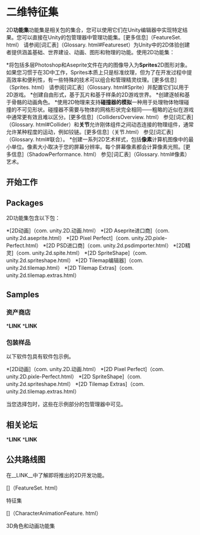 # 二维特征集

2D**功能集**功能集是相关包的集合，您可以使用它们在Unity编辑器中实现特定结果。您可以直接在Unity的包管理器中管理功能集。[更多信息]（FeatureSet. html）
请参阅[词汇表]（Glossary. html#Featureset）为Unity中的2D体验创建者提供涵盖基础、世界建设、动画、图形和物理的功能。使用2D功能集：

*将包括多层Photoshop和Aseprite文件在内的图像导入为**Sprites**2D图形对象。如果您习惯于在3D中工作，Sprites本质上只是标准纹理，但为了在开发过程中提高效率和便利性，有一些特殊的技术可以组合和管理精灵纹理。[更多信息]（Sprites. html）
请参阅[词汇表]（Glossary. html#Sprite）并配置它们以用于2D游戏。
*创建自由形式，基于瓦片和基于样条的2D游戏世界。
*创建逐帧和基于骨骼的动画角色。
*使用2D物理来支持**碰撞器的模拟**一种用于处理物体物理碰撞的不可见形状。碰撞器不需要与物体的网格形状完全相同——粗略的近似在游戏中通常更有效且难以区分。[更多信息]（CollidersOverview. html）
参见[词汇表]（Glossary. html#Collider）和**关节**允许刚体组件之间动态连接的物理组件，通常允许某种程度的运动，例如铰链。[更多信息]（关节.html）
参见[词汇表]（Glossary. html#联合）。
*创建一系列2D艺术样式，包括**像素**计算机图像中的最小单位。像素大小取决于您的屏幕分辨率。每个屏幕像素都会计算像素光照。[更多信息]（ShadowPerformance. html）
参见[词汇表]（Glossary. html#像素）艺术。

## 开始工作

## Packages

2D功能集包含以下包：

*[2D动画]（com. unity.2D.动画.html）
*[2D Aseprite进口商]（com. unity.2d.aseprite.html）
*[2D Pixel Perfect]（com. unity.2D.pixle-Perfect.html）
*[2D PSD进口商]（com. unity.2d.psdimporter.html）
*[2D精灵]（com. unity.2d.spite.html）
*[2D SpriteShape]（com. unity.2d.spriteshape.html）
*[2D Tilemap编辑器]（com. unity.2d.tilemap.html）
*[2D Tilemap Extras]（com. unity.2d.tilemap.extras.html）

## Samples

### 资产商店

*__LINK__
*__LINK__

### 包装样品

以下软件包具有软件包示例。

*[2D动画]（com. unity.2D.动画.html）
*[2D Pixel Perfect]（com. unity.2D.pixle-Perfect.html）
*[2D SpriteShape]（com. unity.2d.spriteshape.html）
*[2D Tilemap Extras]（com. unity.2d.tilemap.extras.html）

当您选择包时，这些在示例部分的包管理器中可见。

## 相关论坛

*__LINK__
*__LINK__

## 公共路线图

在__LINK__中了解即将推出的2D开发功能。

[]（FeatureSet. html）

特征集

[]（CharacterAnimationFeature. html）

3D角色和动画功能集
